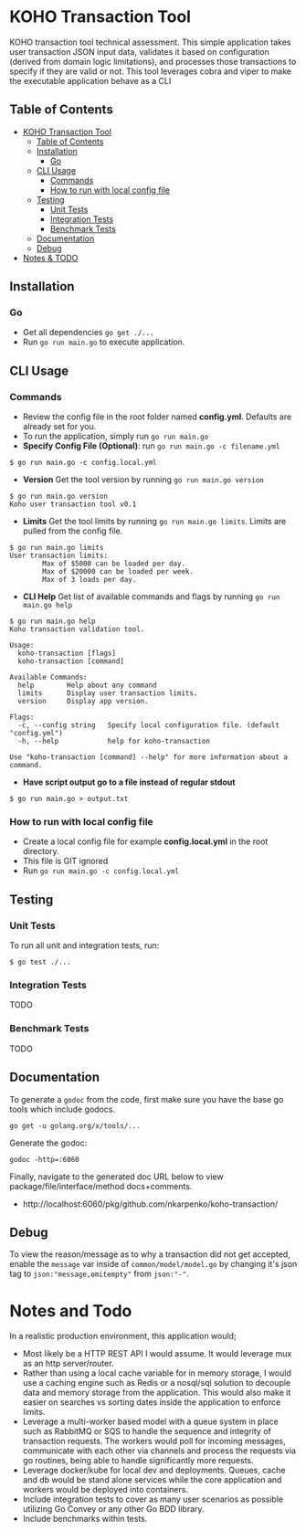 # KOHO Transaction Tool
KOHO transaction tool technical assessment. This simple application takes user transaction JSON input data, validates it based on configuration (derived from domain logic limitations), and processes those transactions to specify if they are valid or not. This tool leverages cobra and viper to make the executable application behave as a CLI 

## Table of Contents
- [KOHO Transaction Tool](#koho-transaction-tool)
  - [Table of Contents](#table-of-contents)
  - [Installation](#installation)
    - [Go](#go)
  - [CLI Usage](#cli-usage)
    - [Commands](#commands)
    - [How to run with local config file](#how-to-run-with-local-config-file)
  - [Testing](#testing)
    - [Unit Tests](#unit-tests)
    - [Integration Tests](#integration-tests)
    - [Benchmark Tests](#benchmark-tests)
  - [Documentation](#documentation)
  - [Debug](#debug)
- [Notes & TODO](#notes-and-todo)

## Installation
### Go
* Get all dependencies ```go get ./...```
* Run ```go run main.go``` to execute application.

## CLI Usage
### Commands
* Review the config file in the root folder named **config.yml**. Defaults are already set for you. 
* To run the application, simply run ```go run main.go```
* **Specify Config File (Optional)**: run ```go run main.go -c filename.yml``` 
```shell
$ go run main.go -c config.local.yml
```
* **Version** Get the tool version by running ```go run main.go version```
```shell
$ go run main.go version
Koho user transaction tool v0.1
```
* **Limits** Get the tool limits by running ```go run main.go limits```. Limits are pulled from the config file.
```shell
$ go run main.go limits
User transaction limits:
        Max of $5000 can be loaded per day.
        Max of $20000 can be loaded per week.
        Max of 3 loads per day.
```
* **CLI Help** Get list of available commands and flags by running ```go run main.go help```
```shell
$ go run main.go help     
Koho transaction validation tool.

Usage:
  koho-transaction [flags]
  koho-transaction [command]

Available Commands:
  help        Help about any command
  limits      Display user transaction limits.
  version     Display app version.

Flags:
  -c, --config string   Specify local configuration file. (default "config.yml")
  -h, --help            help for koho-transaction

Use "koho-transaction [command] --help" for more information about a command.
```

* **Have script output go to a file instead of regular stdout**
```shell
$ go run main.go > output.txt
```

### How to run with local config file
* Create a local config file for example **config.local.yml** in the root directory.
* This file is GIT ignored
* Run ```go run main.go -c config.local.yml```

## Testing

### Unit Tests
To run all unit and integration tests, run:
``` shell
$ go test ./...
```

### Integration Tests
TODO

### Benchmark Tests
TODO

## Documentation
To generate a `godoc` from the code, first make sure you have the base go tools which include godocs.
```shell
go get -u golang.org/x/tools/...
```
Generate the godoc:
```shell
godoc -http=:6060
```

Finally, navigate to the generated doc URL below to view package/file/interface/method docs+comments. 
* http://localhost:6060/pkg/github.com/nkarpenko/koho-transaction/

## Debug
To view the reason/message as to why a transaction did not get accepted, enable the ```message``` var inside of ```common/model/model.go``` by changing it's json tag to ```json:"message,omitempty"``` from ```json:"-"```. 

# Notes and Todo
In a realistic production environment, this application would;
* Most likely be a HTTP REST API I would assume. It would leverage mux as an http server/router.
* Rather than using a local cache variable for in memory storage, I would use a caching engine such as Redis or a nosql/sql solution to decouple data and memory storage from the application. This would also make it easier on searches vs sorting dates inside the application to enforce limits.
* Leverage a multi-worker based model with a queue system in place such as RabbitMQ or SQS to handle the sequence and integrity of transaction requests. The workers would poll for incoming messages, communicate with each other via channels and process the requests via go routines, being able to handle significantly more requests.
* Leverage docker/kube for local dev and deployments. Queues, cache and db would be stand alone services while the core application and workers would be deployed into containers.
* Include integration tests to cover as many user scenarios as possible utilizing Go Convey or any other Go BDD library.
* Include benchmarks within tests.
